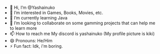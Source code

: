 - 👋 Hi, I’m @Yashainuko
- 👀 I’m interested in Games, Books, Movies, etc.
- 🌱 I’m currently learning Java
- 💞️ I’m looking to collaborate on some gamming projects that can help me to learn more
- 📫 How to reach me My discord is yashainuko (My profile picture is kiki)
- 😄 Pronouns: He/Him
- ⚡ Fun fact: Idk, i'm boring.

<!---
Yashainuko/Yashainuko is a ✨ special ✨ repository because its `README.md` (this file) appears on your GitHub profile.
You can click the Preview link to take a look at your changes.
--->
